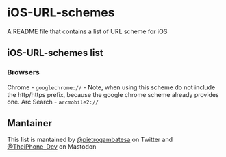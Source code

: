 # iOS-URL-schemes
A README file that contains a list of URL scheme for iOS


## iOS-URL-schemes list

### Browsers
  Chrome - ```googlechrome://```
    - Note, when using this scheme do not include the http/https prefix, because the google chrome scheme already provides one.
  Arc Search - ```arcmobile2://```


## Mantainer
This list is mantained by [@pietrogambatesa](https://x.com/pietrogambatesa) on Twitter and [@TheiPhone_Dev](https://mastodon.social/@TheiPhone_Dev) on Mastodon
  
